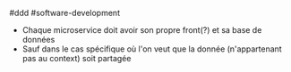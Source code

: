 
#ddd #software-development 

- Chaque microservice doit avoir son propre front(?) et sa base de données
- Sauf dans le cas spécifique où l'on veut que la donnée (n'appartenant pas au context) soit partagée